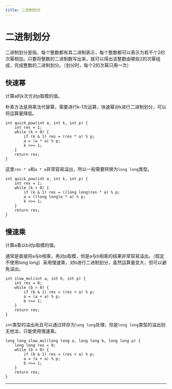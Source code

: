 ```yaml
---
title: 二进制划分
---
```


# 二进制划分

<script type="text/javascript" src="/include/head.js"></script>

二进制划分是指，每个整数都有其二进制表示，每个整数都可以表示为若干个2的次幂相加。只要将整数的二进制数写出来，就可以得出该整数由哪些2的次幂组成，完成整数的二进制划分。（划分时，每个2的次幂只用一次）

## 快速幂

计算a的k次方对p取模的值。

朴素方法是用乘法代替幂，需要进行k-1次运算，快速幂对k进行二进制划分，可以将运算量降低。

```
int quick_pow(int a, int k, int p) {
    int res = 1;
    while (k > 0) {
        if (k & 1) res = (res * a) % p;
        a = (a * a) % p;
        k >>= 1;
    }
    return res;
}
```

这里`res * a`和`a * a`非常容易溢出，所以一般需要转换为`long long`类型。

```
int quick_pow(int a, int k, int p) {
    int res = 1;
    while (k > 0) {
        if (k & 1) res = ((long long)res * a) % p;
        a = ((long long)a * a) % p;
        k >>= 1;
    }
    return res;
}
```

## 慢速乘

计算a乘以b对p取模的值。

通常是直接将a与b相乘，再对p取模，但是a与b相乘的结果非常容易溢出。（假定不使用long long）采用慢速乘，对b进行二进制划分，虽然运算量变大，但可以避免溢出。

```
int slow_mul(int a, int b, int p) {
    int res = 0;
    while (b > 0) {
        if (b & 1) res = (res + a) % p;
        a = (a + a) % p;
        b >>= 1;
    }
    return res;
}
```

`int`类型的溢出尚且可以通过转存为`long long`处理，但是`long long`类型的溢出别无他法，只能使用慢速乘。

```
long long slow_mul(long long a, long long b, long long p) {
    long long res = 0;
    while (b > 0) {
        if (b & 1) res = (res + a) % p;
        a = (a + a) % p;
        b >>= 1;
    }
    return res;
}
```

---

<script type="text/javascript" src="/include/tail.js"></script>
